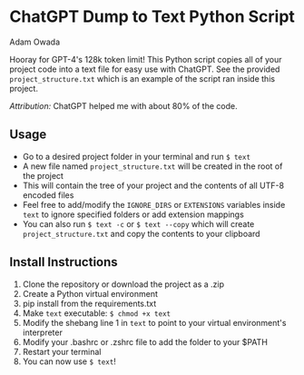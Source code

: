 # ChatGPT Dump to Text Python Script
Adam Owada

Hooray for GPT-4's 128k token limit! This Python script copies all of your project code 
into a text file for easy use with ChatGPT. See the provided `project_structure.txt` 
which is an example of the script ran inside this project.

*Attribution:* ChatGPT helped me with about 80% of the code.

## Usage
- Go to a desired project folder in your terminal and run `$ text`
- A new file named `project_structure.txt` will be created in the root of the project
- This will contain the tree of your project and the contents of all UTF-8 encoded files
- Feel free to add/modify the `IGNORE_DIRS` or `EXTENSIONS` variables inside `text` to ignore specified folders or
add extension mappings
- You can also run `$ text -c` or `$ text --copy` which will create `project_structure.txt` and copy 
the contents to your clipboard

## Install Instructions
1. Clone the repository or download the project as a .zip
2. Create a Python virtual environment
3. pip install from the requirements.txt
4. Make `text` executable: `$ chmod +x text`
5. Modify the shebang line 1 in `text` to point to your virtual environment's interpreter
6. Modify your .bashrc or .zshrc file to add the folder to your $PATH
7. Restart your terminal
8. You can now use `$ text`!
